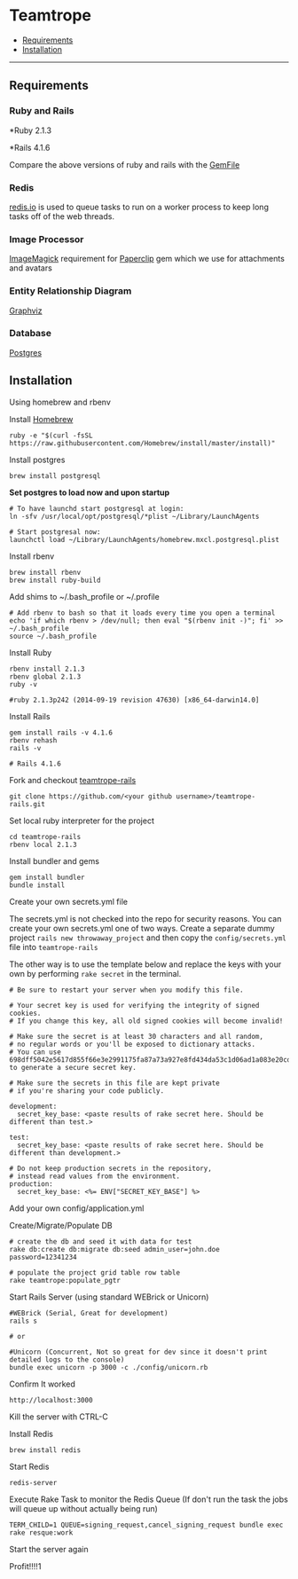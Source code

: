 Teamtrope
========

- [Requirements](#requirements)
- [Installation](#installation)

---

Requirements
------------

### Ruby and Rails

*Ruby 2.1.3

*Rails 4.1.6

Compare the above versions of ruby and rails with the [GemFile](https://github.com/Booktrope/teamtrope-rails/blob/master/Gemfile)

### Redis

[redis.io](http://redis.io) is used to queue tasks to run on a worker process to keep long tasks off of the web threads.

### Image Processor

[ImageMagick](http://www.imagemagick.org)
requirement for [Paperclip](https://github.com/thoughtbot/paperclip) gem which we use for attachments and avatars

### Entity Relationship Diagram
[Graphviz](http://graphviz.org)

### Database

[Postgres](http://www.postgresql.org)

Installation
------------

Using homebrew and rbenv

Install [Homebrew](http://brew.sh)
```
ruby -e "$(curl -fsSL https://raw.githubusercontent.com/Homebrew/install/master/install)"
```
Install postgres
```
brew install postgresql
```
**Set postgres to load now and upon startup**
```
# To have launchd start postgresql at login:
ln -sfv /usr/local/opt/postgresql/*plist ~/Library/LaunchAgents

# Start postgresal now:
launchctl load ~/Library/LaunchAgents/homebrew.mxcl.postgresql.plist
```
Install rbenv
```
brew install rbenv
brew install ruby-build
```
Add shims to ~/.bash_profile or ~/.profile
```
# Add rbenv to bash so that it loads every time you open a terminal
echo 'if which rbenv > /dev/null; then eval "$(rbenv init -)"; fi' >> ~/.bash_profile
source ~/.bash_profile
```
Install Ruby
```
rbenv install 2.1.3
rbenv global 2.1.3
ruby -v

#ruby 2.1.3p242 (2014-09-19 revision 47630) [x86_64-darwin14.0]
```
Install Rails
```
gem install rails -v 4.1.6
rbenv rehash
rails -v

# Rails 4.1.6
```
Fork and checkout [teamtrope-rails](https://github.com/Booktrope/teamtrope-rails)
```
git clone https://github.com/<your github username>/teamtrope-rails.git
```
Set local ruby interpreter for the project
```
cd teamtrope-rails
rbenv local 2.1.3
```
Install bundler and gems
```
gem install bundler
bundle install
```
Create your own secrets.yml file

The secrets.yml is not checked into the repo for security reasons. You can create your own secrets.yml one of two ways. Create a separate dummy project `rails new throwaway_project` and then copy the `config/secrets.yml` file into `teamtrope-rails`

The other way is to use the template below and replace the keys with your own by performing `rake secret` in the terminal.
```
# Be sure to restart your server when you modify this file.

# Your secret key is used for verifying the integrity of signed cookies.
# If you change this key, all old signed cookies will become invalid!

# Make sure the secret is at least 30 characters and all random,
# no regular words or you'll be exposed to dictionary attacks.
# You can use 698dff5042e5617d855f66e3e2991175fa87a73a927e8fd434da53c1d06ad1a083e20cdd9707966f54d13ef06ec4c36153a1f19e4f68357ca8aaa9cebda99ac9 to generate a secure secret key.

# Make sure the secrets in this file are kept private
# if you're sharing your code publicly.

development:
  secret_key_base: <paste results of rake secret here. Should be different than test.>

test:
  secret_key_base: <paste results of rake secret here. Should be different than development.>

# Do not keep production secrets in the repository,
# instead read values from the environment.
production:
  secret_key_base: <%= ENV["SECRET_KEY_BASE"] %>
```

Add your own config/application.yml

Create/Migrate/Populate DB
```
# create the db and seed it with data for test
rake db:create db:migrate db:seed admin_user=john.doe password=12341234

# populate the project grid table row table
rake teamtrope:populate_pgtr
```
Start Rails Server (using standard WEBrick or Unicorn)
```
#WEBrick (Serial, Great for development)
rails s

# or

#Unicorn (Concurrent, Not so great for dev since it doesn't print detailed logs to the console)
bundle exec unicorn -p 3000 -c ./config/unicorn.rb 
```
Confirm It worked
```
http://localhost:3000
```
Kill the server with CTRL-C

Install Redis

```
brew install redis
```

Start Redis
```
redis-server
```

Execute Rake Task to monitor the Redis Queue (If don't run the task the jobs will queue up without actually being run)
```
TERM_CHILD=1 QUEUE=signing_request,cancel_signing_request bundle exec rake resque:work
```

Start the server again 

Profit!!!!1